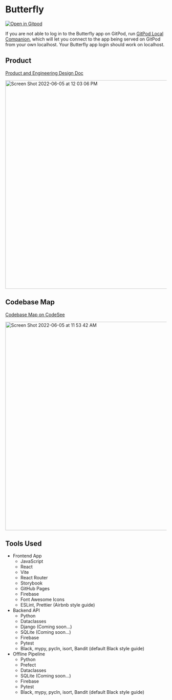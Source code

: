 # Butterfly

[![Open in Gitpod](https://gitpod.io/button/open-in-gitpod.svg)](https://gitpod-redirect.herokuapp.com/)

If you are not able to log in to the Butterfly app on GitPod, run [GitPod Local Companion](https://www.gitpod.io/blog/local-app), which will let you connect to the app being served on GitPod from your own localhost. Your Butterfly app login should work on localhost.

## Product

[Product and Engineering Design Doc](https://docs.google.com/document/d/1X_RHbXHpLTzLspmzhQ2klwR37ELQBq5CaEYkF4KTLdQ/edit)

<img width="650" alt="Screen Shot 2022-06-05 at 12 03 06 PM" src="https://user-images.githubusercontent.com/11896652/174471547-3528edc8-6be2-44c3-8e32-cb1d74b87e4b.png">

## Codebase Map

[Codebase Map on CodeSee](https://app.codesee.io/maps/public/d4c38260-d070-11ec-bfe6-f55abd149412)

<img width="650" alt="Screen Shot 2022-06-05 at 11 53 42 AM" src="https://user-images.githubusercontent.com/11896652/172061490-bbc1aa5f-04db-481f-b934-befd424da207.png">

## Tools Used

- Frontend App
  - JavaScript
  - React
  - Vite
  - React Router
  - Storybook
  - GitHub Pages
  - Firebase
  - Font Awesome Icons
  - ESLint, Prettier (Airbnb style guide)
- Backend API
  - Python
  - Dataclasses
  - Django (Coming soon...)
  - SQLite (Coming soon...)
  - Firebase
  - Pytest
  - Black, mypy, pycln, isort, Bandit (default Black style guide)
- Offline Pipeline
  - Python
  - Prefect
  - Dataclasses
  - SQLite (Coming soon...)
  - Firebase
  - Pytest
  - Black, mypy, pycln, isort, Bandit (default Black style guide)
